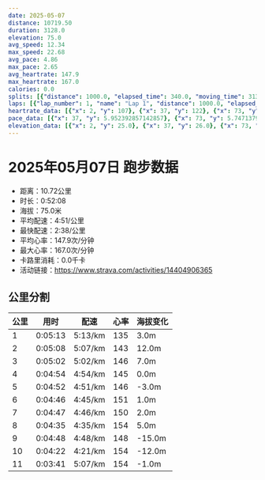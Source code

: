 ```yaml
---
date: 2025-05-07
distance: 10719.50
duration: 3128.0
elevation: 75.0
avg_speed: 12.34
max_speed: 22.68
avg_pace: 4.86
max_pace: 2.65
avg_heartrate: 147.9
max_heartrate: 167.0
calories: 0.0
splits: [{"distance": 1000.0, "elapsed_time": 340.0, "moving_time": 313.0, "average_speed": 3.19, "pace": 5.224670846394984, "average_heartrate": 135.82958199356912, "elevation_difference": 3.0, "split_number": 1}, {"distance": 1002.0, "elapsed_time": 308.0, "moving_time": 308.0, "average_speed": 3.25, "pace": 5.128215384615384, "average_heartrate": 143.67207792207793, "elevation_difference": 12.0, "split_number": 2}, {"distance": 1001.0, "elapsed_time": 302.0, "moving_time": 302.0, "average_speed": 3.31, "pace": 5.035256797583081, "average_heartrate": 146.40066225165563, "elevation_difference": 7.0, "split_number": 3}, {"distance": 998.0, "elapsed_time": 294.0, "moving_time": 294.0, "average_speed": 3.39, "pace": 4.916430678466076, "average_heartrate": 145.53401360544217, "elevation_difference": 0.0, "split_number": 4}, {"distance": 1001.0, "elapsed_time": 292.0, "moving_time": 292.0, "average_speed": 3.43, "pace": 4.859096209912535, "average_heartrate": 146.8082191780822, "elevation_difference": -3.0, "split_number": 5}, {"distance": 1000.0, "elapsed_time": 286.0, "moving_time": 286.0, "average_speed": 3.5, "pace": 4.761914285714285, "average_heartrate": 151.37062937062936, "elevation_difference": 1.0, "split_number": 6}, {"distance": 1000.5, "elapsed_time": 287.0, "moving_time": 287.0, "average_speed": 3.49, "pace": 4.775558739255014, "average_heartrate": 150.5609756097561, "elevation_difference": 2.0, "split_number": 7}, {"distance": 999.5, "elapsed_time": 275.0, "moving_time": 275.0, "average_speed": 3.63, "pace": 4.591377410468319, "average_heartrate": 154.22545454545454, "elevation_difference": 5.0, "split_number": 8}, {"distance": 999.0, "elapsed_time": 288.0, "moving_time": 288.0, "average_speed": 3.47, "pace": 4.803083573487031, "average_heartrate": 148.24125874125875, "elevation_difference": -15.0, "split_number": 9}, {"distance": 1001.0, "elapsed_time": 262.0, "moving_time": 262.0, "average_speed": 3.82, "pace": 4.363010471204189, "average_heartrate": 154.0648854961832, "elevation_difference": -12.0, "split_number": 10}, {"distance": 717.5, "elapsed_time": 221.0, "moving_time": 221.0, "average_speed": 3.25, "pace": 5.128215384615384, "average_heartrate": 154.15837104072398, "elevation_difference": -1.0, "split_number": 11}]
laps: [{"lap_number": 1, "name": "Lap 1", "distance": 1000.0, "elapsed_time": 339.0, "moving_time": 339.0, "average_speed": 2.95, "pace": 5.649728813559321, "average_heartrate": 134.8, "max_heartrate": 148, "start_date": "2025-05-07 20:03:37+00:00", "elevation_difference": 11.0}, {"lap_number": 2, "name": "Lap 2", "distance": 1000.0, "elapsed_time": 307.0, "moving_time": 307.0, "average_speed": 3.26, "pace": 5.112484662576687, "average_heartrate": 144.11111111111111, "max_heartrate": 151, "start_date": "2025-05-07 20:09:17+00:00", "elevation_difference": 14.0}, {"lap_number": 3, "name": "Lap 3", "distance": 1000.0, "elapsed_time": 301.0, "moving_time": 301.0, "average_speed": 3.32, "pace": 5.020090361445783, "average_heartrate": 146.22222222222223, "max_heartrate": 155, "start_date": "2025-05-07 20:14:25+00:00", "elevation_difference": 7.0}, {"lap_number": 4, "name": "Lap 4", "distance": 1000.0, "elapsed_time": 294.0, "moving_time": 294.0, "average_speed": 3.4, "pace": 4.901970588235294, "average_heartrate": 146.0, "max_heartrate": 149, "start_date": "2025-05-07 20:19:26+00:00", "elevation_difference": 2.0}, {"lap_number": 5, "name": "Lap 5", "distance": 1000.0, "elapsed_time": 291.0, "moving_time": 291.0, "average_speed": 3.44, "pace": 4.844970930232558, "average_heartrate": 146.44444444444446, "max_heartrate": 150, "start_date": "2025-05-07 20:24:21+00:00", "elevation_difference": 0.0}, {"lap_number": 6, "name": "Lap 6", "distance": 1000.0, "elapsed_time": 286.0, "moving_time": 286.0, "average_speed": 3.5, "pace": 4.761914285714285, "average_heartrate": 151.44444444444446, "max_heartrate": 157, "start_date": "2025-05-07 20:29:13+00:00", "elevation_difference": 9.0}, {"lap_number": 7, "name": "Lap 7", "distance": 1000.0, "elapsed_time": 286.0, "moving_time": 286.0, "average_speed": 3.5, "pace": 4.761914285714285, "average_heartrate": 150.4, "max_heartrate": 154, "start_date": "2025-05-07 20:33:59+00:00", "elevation_difference": 10.0}, {"lap_number": 8, "name": "Lap 8", "distance": 1000.0, "elapsed_time": 275.0, "moving_time": 275.0, "average_speed": 3.64, "pace": 4.578763736263736, "average_heartrate": 154.22222222222223, "max_heartrate": 166, "start_date": "2025-05-07 20:38:46+00:00", "elevation_difference": 9.0}, {"lap_number": 9, "name": "Lap 9", "distance": 1000.0, "elapsed_time": 288.0, "moving_time": 288.0, "average_speed": 3.47, "pace": 4.803083573487031, "average_heartrate": 148.66666666666666, "max_heartrate": 161, "start_date": "2025-05-07 20:43:21+00:00", "elevation_difference": 0.0}, {"lap_number": 10, "name": "Lap 10", "distance": 1000.0, "elapsed_time": 261.0, "moving_time": 261.0, "average_speed": 3.83, "pace": 4.351618798955613, "average_heartrate": 153.6, "max_heartrate": 165, "start_date": "2025-05-07 20:48:09+00:00", "elevation_difference": 3.0}, {"lap_number": 11, "name": "Lap 11", "distance": 719.52, "elapsed_time": 222.0, "moving_time": 222.0, "average_speed": 3.24, "pace": 5.144043209876543, "average_heartrate": 153.66666666666666, "max_heartrate": 159, "start_date": "2025-05-07 20:52:31+00:00", "elevation_difference": 7.0}]
heartrate_data: [{"x": 2, "y": 107}, {"x": 37, "y": 122}, {"x": 73, "y": 136}, {"x": 105, "y": 139}, {"x": 155, "y": 127}, {"x": 194, "y": 142}, {"x": 227, "y": 148}, {"x": 264, "y": 144}, {"x": 296, "y": 142}, {"x": 329, "y": 141}, {"x": 363, "y": 136}, {"x": 398, "y": 143}, {"x": 434, "y": 145}, {"x": 467, "y": 142}, {"x": 499, "y": 143}, {"x": 531, "y": 139}, {"x": 563, "y": 149}, {"x": 595, "y": 149}, {"x": 626, "y": 151}, {"x": 659, "y": 151}, {"x": 692, "y": 155}, {"x": 729, "y": 145}, {"x": 757, "y": 147}, {"x": 791, "y": 144}, {"x": 822, "y": 144}, {"x": 855, "y": 141}, {"x": 888, "y": 142}, {"x": 919, "y": 147}, {"x": 950, "y": 144}, {"x": 983, "y": 147}, {"x": 1015, "y": 142}, {"x": 1046, "y": 147}, {"x": 1076, "y": 147}, {"x": 1108, "y": 149}, {"x": 1140, "y": 145}, {"x": 1172, "y": 147}, {"x": 1203, "y": 145}, {"x": 1235, "y": 147}, {"x": 1266, "y": 146}, {"x": 1299, "y": 149}, {"x": 1329, "y": 147}, {"x": 1360, "y": 146}, {"x": 1391, "y": 143}, {"x": 1423, "y": 145}, {"x": 1454, "y": 144}, {"x": 1486, "y": 148}, {"x": 1517, "y": 150}, {"x": 1548, "y": 152}, {"x": 1580, "y": 152}, {"x": 1611, "y": 152}, {"x": 1641, "y": 157}, {"x": 1672, "y": 152}, {"x": 1702, "y": 154}, {"x": 1732, "y": 149}, {"x": 1762, "y": 147}, {"x": 1794, "y": 148}, {"x": 1824, "y": 146}, {"x": 1855, "y": 150}, {"x": 1886, "y": 150}, {"x": 1918, "y": 151}, {"x": 1949, "y": 154}, {"x": 1980, "y": 152}, {"x": 2010, "y": 154}, {"x": 2041, "y": 152}, {"x": 2072, "y": 149}, {"x": 2101, "y": 146}, {"x": 2131, "y": 145}, {"x": 2162, "y": 149}, {"x": 2192, "y": 150}, {"x": 2222, "y": 147}, {"x": 2252, "y": 154}, {"x": 2281, "y": 154}, {"x": 2311, "y": 158}, {"x": 2338, "y": 165}, {"x": 2367, "y": 166}, {"x": 2396, "y": 161}, {"x": 2426, "y": 152}, {"x": 2455, "y": 155}, {"x": 2488, "y": 148}, {"x": 2518, "y": 145}, {"x": 2551, "y": 145}, {"x": 2582, "y": 145}, {"x": 2613, "y": 143}, {"x": 2645, "y": 144}, {"x": 2676, "y": 148}, {"x": 2705, "y": 144}, {"x": 2735, "y": 152}, {"x": 2766, "y": 155}, {"x": 2796, "y": 154}, {"x": 2822, "y": 150}, {"x": 2850, "y": 150}, {"x": 2874, "y": 158}, {"x": 2899, "y": 165}, {"x": 2928, "y": 160}, {"x": 2958, "y": 154}, {"x": 2986, "y": 159}, {"x": 3032, "y": 147}, {"x": 3066, "y": 157}, {"x": 3098, "y": 155}, {"x": 3128, "y": 150}]
pace_data: [{"x": 37, "y": 5.952392857142857}, {"x": 73, "y": 5.747137931034483}, {"x": 105, "y": 4.761914285714285}, {"x": 155, "y": 5.376354838709677}, {"x": 194, "y": 4.901970588235294}, {"x": 227, "y": 4.901970588235294}, {"x": 264, "y": 5.952392857142857}, {"x": 296, "y": 5.050515151515151}, {"x": 329, "y": 4.761914285714285}, {"x": 363, "y": 5.050515151515151}, {"x": 398, "y": 5.5555666666666665}, {"x": 434, "y": 5.952392857142857}, {"x": 467, "y": 5.050515151515151}, {"x": 499, "y": 5.050515151515151}, {"x": 531, "y": 5.208343749999999}, {"x": 563, "y": 4.761914285714285}, {"x": 595, "y": 5.208343749999999}, {"x": 626, "y": 5.208343749999999}, {"x": 659, "y": 5.050515151515151}, {"x": 692, "y": 6.172851851851851}, {"x": 729, "y": 16.6667}, {"x": 757, "y": 6.172851851851851}, {"x": 791, "y": 5.050515151515151}, {"x": 822, "y": 5.050515151515151}, {"x": 855, "y": 5.050515151515151}, {"x": 888, "y": 5.050515151515151}, {"x": 919, "y": 4.761914285714285}, {"x": 950, "y": 5.050515151515151}, {"x": 983, "y": 5.050515151515151}, {"x": 1015, "y": 5.050515151515151}, {"x": 1046, "y": 4.761914285714285}, {"x": 1076, "y": 4.901970588235294}, {"x": 1108, "y": 5.208343749999999}, {"x": 1140, "y": 5.050515151515151}, {"x": 1172, "y": 4.504513513513513}, {"x": 1203, "y": 4.761914285714285}, {"x": 1235, "y": 5.050515151515151}, {"x": 1266, "y": 4.761914285714285}, {"x": 1299, "y": 5.050515151515151}, {"x": 1329, "y": 4.761914285714285}, {"x": 1360, "y": 5.050515151515151}, {"x": 1391, "y": 5.050515151515151}, {"x": 1423, "y": 5.050515151515151}, {"x": 1454, "y": 4.629638888888889}, {"x": 1486, "y": 5.050515151515151}, {"x": 1517, "y": 4.761914285714285}, {"x": 1548, "y": 4.901970588235294}, {"x": 1580, "y": 4.761914285714285}, {"x": 1611, "y": 5.050515151515151}, {"x": 1641, "y": 4.901970588235294}, {"x": 1672, "y": 4.629638888888889}, {"x": 1702, "y": 4.761914285714285}, {"x": 1732, "y": 4.761914285714285}, {"x": 1762, "y": 4.504513513513513}, {"x": 1794, "y": 4.901970588235294}, {"x": 1824, "y": 4.761914285714285}, {"x": 1855, "y": 4.761914285714285}, {"x": 1886, "y": 5.208343749999999}, {"x": 1918, "y": 5.050515151515151}, {"x": 1949, "y": 4.761914285714285}, {"x": 1980, "y": 4.901970588235294}, {"x": 2010, "y": 4.761914285714285}, {"x": 2041, "y": 4.504513513513513}, {"x": 2072, "y": 4.629638888888889}, {"x": 2101, "y": 4.761914285714285}, {"x": 2131, "y": 4.761914285714285}, {"x": 2162, "y": 4.629638888888889}, {"x": 2192, "y": 4.629638888888889}, {"x": 2222, "y": 4.901970588235294}, {"x": 2252, "y": 4.504513513513513}, {"x": 2281, "y": 4.504513513513513}, {"x": 2311, "y": 4.761914285714285}, {"x": 2338, "y": 3.968261904761904}, {"x": 2367, "y": 4.761914285714285}, {"x": 2396, "y": 4.385973684210526}, {"x": 2426, "y": 4.385973684210526}, {"x": 2455, "y": 5.050515151515151}, {"x": 2488, "y": 4.385973684210526}, {"x": 2518, "y": 4.166675}, {"x": 2551, "y": 5.376354838709677}, {"x": 2582, "y": 4.504513513513513}, {"x": 2613, "y": 4.2735128205128206}, {"x": 2645, "y": 4.504513513513513}, {"x": 2676, "y": 4.629638888888889}, {"x": 2705, "y": 4.385973684210526}, {"x": 2735, "y": 4.901970588235294}, {"x": 2766, "y": 4.761914285714285}, {"x": 2796, "y": 4.629638888888889}, {"x": 2822, "y": 3.968261904761904}, {"x": 2850, "y": 4.2735128205128206}, {"x": 2874, "y": 3.7037111111111107}, {"x": 2899, "y": 4.2735128205128206}, {"x": 2928, "y": 4.166675}, {"x": 2958, "y": 4.761914285714285}, {"x": 2986, "y": 4.385973684210526}, {"x": 3032, "y": 5.050515151515151}, {"x": 3066, "y": 5.208343749999999}, {"x": 3098, "y": 4.504513513513513}, {"x": 3128, "y": 4.629638888888889}]
elevation_data: [{"x": 2, "y": 25.0}, {"x": 37, "y": 26.0}, {"x": 73, "y": 27.0}, {"x": 105, "y": 28.0}, {"x": 155, "y": 20.0}, {"x": 194, "y": 27.0}, {"x": 227, "y": 27.0}, {"x": 264, "y": 27.0}, {"x": 296, "y": 27.0}, {"x": 329, "y": 28.0}, {"x": 363, "y": 28.0}, {"x": 398, "y": 30.0}, {"x": 434, "y": 34.0}, {"x": 467, "y": 36.0}, {"x": 499, "y": 35.0}, {"x": 531, "y": 34.0}, {"x": 563, "y": 38.0}, {"x": 595, "y": 39.0}, {"x": 626, "y": 40.0}, {"x": 659, "y": 41.0}, {"x": 692, "y": 43.0}, {"x": 729, "y": 44.0}, {"x": 757, "y": 44.0}, {"x": 791, "y": 46.0}, {"x": 822, "y": 46.0}, {"x": 855, "y": 47.0}, {"x": 888, "y": 46.0}, {"x": 919, "y": 47.0}, {"x": 950, "y": 47.0}, {"x": 983, "y": 47.0}, {"x": 1015, "y": 47.0}, {"x": 1046, "y": 47.0}, {"x": 1076, "y": 47.0}, {"x": 1108, "y": 46.0}, {"x": 1140, "y": 47.0}, {"x": 1172, "y": 48.0}, {"x": 1203, "y": 48.0}, {"x": 1235, "y": 47.0}, {"x": 1266, "y": 47.0}, {"x": 1299, "y": 48.0}, {"x": 1329, "y": 47.0}, {"x": 1360, "y": 47.0}, {"x": 1391, "y": 45.0}, {"x": 1423, "y": 45.0}, {"x": 1454, "y": 44.0}, {"x": 1486, "y": 43.0}, {"x": 1517, "y": 43.0}, {"x": 1548, "y": 45.0}, {"x": 1580, "y": 48.0}, {"x": 1611, "y": 51.0}, {"x": 1641, "y": 53.0}, {"x": 1672, "y": 52.0}, {"x": 1702, "y": 50.0}, {"x": 1732, "y": 49.0}, {"x": 1762, "y": 47.0}, {"x": 1794, "y": 46.0}, {"x": 1824, "y": 45.0}, {"x": 1855, "y": 45.0}, {"x": 1886, "y": 45.0}, {"x": 1918, "y": 46.0}, {"x": 1949, "y": 49.0}, {"x": 1980, "y": 51.0}, {"x": 2010, "y": 54.0}, {"x": 2041, "y": 52.0}, {"x": 2072, "y": 50.0}, {"x": 2101, "y": 48.0}, {"x": 2131, "y": 46.0}, {"x": 2162, "y": 46.0}, {"x": 2192, "y": 45.0}, {"x": 2222, "y": 45.0}, {"x": 2252, "y": 44.0}, {"x": 2281, "y": 46.0}, {"x": 2311, "y": 49.0}, {"x": 2338, "y": 51.0}, {"x": 2367, "y": 53.0}, {"x": 2396, "y": 51.0}, {"x": 2426, "y": 49.0}, {"x": 2455, "y": 47.0}, {"x": 2488, "y": 45.0}, {"x": 2518, "y": 45.0}, {"x": 2551, "y": 44.0}, {"x": 2582, "y": 41.0}, {"x": 2613, "y": 38.0}, {"x": 2645, "y": 38.0}, {"x": 2676, "y": 37.0}, {"x": 2705, "y": 34.0}, {"x": 2735, "y": 35.0}, {"x": 2766, "y": 35.0}, {"x": 2796, "y": 32.0}, {"x": 2822, "y": 30.0}, {"x": 2850, "y": 28.0}, {"x": 2874, "y": 27.0}, {"x": 2899, "y": 26.0}, {"x": 2928, "y": 25.0}, {"x": 2958, "y": 25.0}, {"x": 2986, "y": 26.0}, {"x": 3032, "y": 19.0}, {"x": 3066, "y": 26.0}, {"x": 3098, "y": 26.0}, {"x": 3128, "y": 25.0}]
---
```


# 2025年05月07日 跑步数据

- 距离：10.72公里
- 时长：0:52:08
- 海拔：75.0米
- 平均配速：4:51/公里
- 最快配速：2:38/公里
- 平均心率：147.9次/分钟
- 最大心率：167.0次/分钟
- 卡路里消耗：0.0千卡
- 活动链接：https://www.strava.com/activities/14404906365

## 公里分割

| 公里 | 用时 | 配速 | 心率 | 海拔变化 |
|------|------|------|------|------|
| 1 | 0:05:13 | 5:13/km | 135 | 3.0m |
| 2 | 0:05:08 | 5:07/km | 143 | 12.0m |
| 3 | 0:05:02 | 5:02/km | 146 | 7.0m |
| 4 | 0:04:54 | 4:54/km | 145 | 0.0m |
| 5 | 0:04:52 | 4:51/km | 146 | -3.0m |
| 6 | 0:04:46 | 4:45/km | 151 | 1.0m |
| 7 | 0:04:47 | 4:46/km | 150 | 2.0m |
| 8 | 0:04:35 | 4:35/km | 154 | 5.0m |
| 9 | 0:04:48 | 4:48/km | 148 | -15.0m |
| 10 | 0:04:22 | 4:21/km | 154 | -12.0m |
| 11 | 0:03:41 | 5:07/km | 154 | -1.0m |


